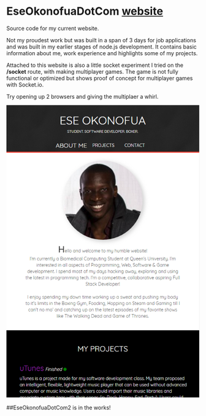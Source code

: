 # EseOkonofuaDotCom [website](http://eokonofua.com)
Source code for my current website. 

Not my proudest work but was built in a span of 3 days for job applications and was built in my earlier stages of node.js development.
It contains basic information about me, work experience and highlights some of my projects. 

Attached to this website is also a little socket experiment I tried on the **/socket** route, with making multiplayer games. The game is not fully functional or optimized but shows proof of concept for multiplayer games with Socket.io.

Try opening up 2 browsers and giving the multiplaer a whirl.

<img src="https://github.com/EseOkonofua/EseOkonofuaDotCom/blob/master/eokonofuadotcom.PNG" />

##EseOkonofuaDotCom2 is in the works!

